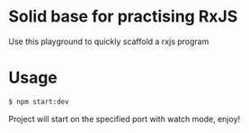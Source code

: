 # Solid base for practising RxJS

Use this playground to quickly scaffold a rxjs program

# Usage 
```bash
$ npm start:dev
```

Project will start on the specified port with watch mode, enjoy! 